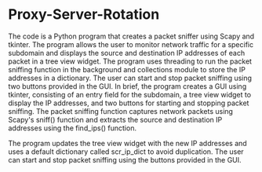 # Proxy-Server-Rotation

The code is a Python program that creates a packet sniffer using Scapy and tkinter. The program allows the user to monitor network traffic for a specific subdomain and displays the source and destination IP addresses of each packet in a tree view widget.
 The program uses threading to run the packet sniffing function in the background and collections module to store the IP addresses in a dictionary. The user can start and stop packet sniffing using two buttons provided in the GUI.
In brief, the program creates a GUI using tkinter, consisting of an entry field for the subdomain, a tree view widget to display the IP addresses, and two buttons for starting and stopping packet sniffing. The packet sniffing function captures network packets using Scapy's sniff() function and extracts the source and destination IP addresses using the find_ips() function. 

The program updates the tree view widget with the new IP addresses and uses a default dictionary called scr_ip_dict to avoid duplication. The user can start and stop packet sniffing using the buttons provided in the GUI.
